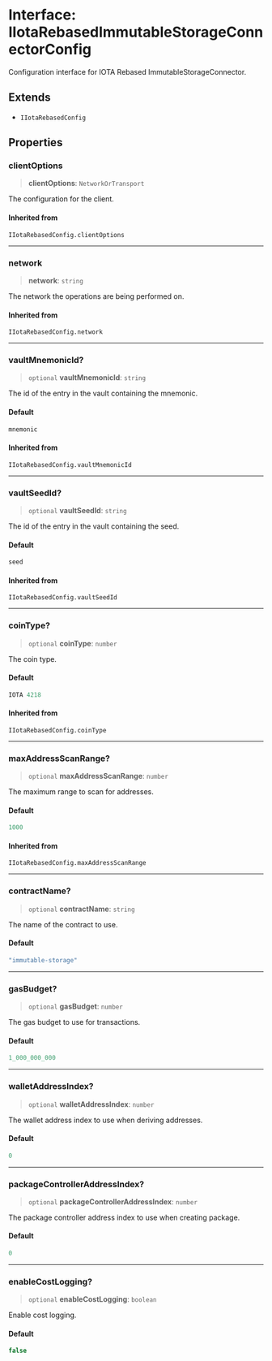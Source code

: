 # Interface: IIotaRebasedImmutableStorageConnectorConfig

Configuration interface for IOTA Rebased ImmutableStorageConnector.

## Extends

- `IIotaRebasedConfig`

## Properties

### clientOptions

> **clientOptions**: `NetworkOrTransport`

The configuration for the client.

#### Inherited from

`IIotaRebasedConfig.clientOptions`

***

### network

> **network**: `string`

The network the operations are being performed on.

#### Inherited from

`IIotaRebasedConfig.network`

***

### vaultMnemonicId?

> `optional` **vaultMnemonicId**: `string`

The id of the entry in the vault containing the mnemonic.

#### Default

```ts
mnemonic
```

#### Inherited from

`IIotaRebasedConfig.vaultMnemonicId`

***

### vaultSeedId?

> `optional` **vaultSeedId**: `string`

The id of the entry in the vault containing the seed.

#### Default

```ts
seed
```

#### Inherited from

`IIotaRebasedConfig.vaultSeedId`

***

### coinType?

> `optional` **coinType**: `number`

The coin type.

#### Default

```ts
IOTA 4218
```

#### Inherited from

`IIotaRebasedConfig.coinType`

***

### maxAddressScanRange?

> `optional` **maxAddressScanRange**: `number`

The maximum range to scan for addresses.

#### Default

```ts
1000
```

#### Inherited from

`IIotaRebasedConfig.maxAddressScanRange`

***

### contractName?

> `optional` **contractName**: `string`

The name of the contract to use.

#### Default

```ts
"immutable-storage"
```

***

### gasBudget?

> `optional` **gasBudget**: `number`

The gas budget to use for transactions.

#### Default

```ts
1_000_000_000
```

***

### walletAddressIndex?

> `optional` **walletAddressIndex**: `number`

The wallet address index to use when deriving addresses.

#### Default

```ts
0
```

***

### packageControllerAddressIndex?

> `optional` **packageControllerAddressIndex**: `number`

The package controller address index to use when creating package.

#### Default

```ts
0
```

***

### enableCostLogging?

> `optional` **enableCostLogging**: `boolean`

Enable cost logging.

#### Default

```ts
false
```
